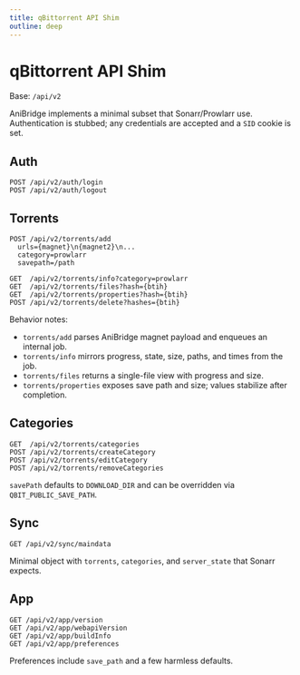 ```yaml
---
title: qBittorrent API Shim
outline: deep
---
```


# qBittorrent API Shim

Base: `/api/v2`

AniBridge implements a minimal subset that Sonarr/Prowlarr use. Authentication is stubbed; any credentials are accepted and a `SID` cookie is set.

## Auth

```http
POST /api/v2/auth/login
POST /api/v2/auth/logout
```

## Torrents

```http
POST /api/v2/torrents/add
  urls={magnet}\n{magnet2}\n...
  category=prowlarr
  savepath=/path

GET  /api/v2/torrents/info?category=prowlarr
GET  /api/v2/torrents/files?hash={btih}
GET  /api/v2/torrents/properties?hash={btih}
POST /api/v2/torrents/delete?hashes={btih}
```

Behavior notes:

- `torrents/add` parses AniBridge magnet payload and enqueues an internal job.
- `torrents/info` mirrors progress, state, size, paths, and times from the job.
- `torrents/files` returns a single-file view with progress and size.
- `torrents/properties` exposes save path and size; values stabilize after completion.

## Categories

```http
GET  /api/v2/torrents/categories
POST /api/v2/torrents/createCategory
POST /api/v2/torrents/editCategory
POST /api/v2/torrents/removeCategories
```

`savePath` defaults to `DOWNLOAD_DIR` and can be overridden via `QBIT_PUBLIC_SAVE_PATH`.

## Sync

```http
GET /api/v2/sync/maindata
```

Minimal object with `torrents`, `categories`, and `server_state` that Sonarr expects.

## App

```http
GET /api/v2/app/version
GET /api/v2/app/webapiVersion
GET /api/v2/app/buildInfo
GET /api/v2/app/preferences
```

Preferences include `save_path` and a few harmless defaults.

